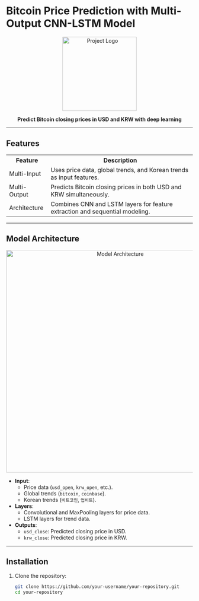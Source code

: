 # Bitcoin Price Prediction with Multi-Output CNN-LSTM Model

<p align="center">
  <img src="https://example.com/logo.png" alt="Project Logo" width="200">
</p>

<p align="center">
  <b>Predict Bitcoin closing prices in USD and KRW with deep learning</b>
</p>

---

## Features

<table>
  <tr>
    <th>Feature</th>
    <th>Description</th>
  </tr>
  <tr>
    <td>Multi-Input</td>
    <td>Uses price data, global trends, and Korean trends as input features.</td>
  </tr>
  <tr>
    <td>Multi-Output</td>
    <td>Predicts Bitcoin closing prices in both USD and KRW simultaneously.</td>
  </tr>
  <tr>
    <td>Architecture</td>
    <td>Combines CNN and LSTM layers for feature extraction and sequential modeling.</td>
  </tr>
</table>

---

## Model Architecture

<p align="center">
  <img src="https://example.com/model-architecture.png" alt="Model Architecture" width="600">
</p>

- **Input**:
  - Price data (`usd_open`, `krw_open`, etc.).
  - Global trends (`bitcoin`, `coinbase`).
  - Korean trends (`비트코인`, `업비트`).
- **Layers**:
  - Convolutional and MaxPooling layers for price data.
  - LSTM layers for trend data.
- **Outputs**:
  - `usd_close`: Predicted closing price in USD.
  - `krw_close`: Predicted closing price in KRW.

---

## Installation

1. Clone the repository:
   ```bash
   git clone https://github.com/your-username/your-repository.git
   cd your-repository
